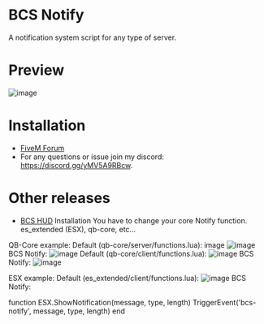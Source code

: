 # BCS Notify
A notification system script for any type of server.

# Preview
![image](https://user-images.githubusercontent.com/116667373/228020974-26af86dd-7cea-4e67-a8b2-87f47c54f69e.png)

# Installation
- [FiveM Forum](https://forum.cfx.re/t/bcs-notify/5058625)
- For any questions or issue join my discord: https://discord.gg/yMV5A9RBcw.

# Other releases
- [BCS HUD](https://forum.cfx.re/t/bcs-hud-simple-hud-for-fivem-rp-servers/5057159)
Installation
You have to change your core Notify function. es_extended (ESX), qb-core, etc…

QB-Core example:
Default (qb-core/server/functions.lua):
image
![image](https://forum-cfx-re.akamaized.net/original/4X/b/6/5/b65eb1a76b81f05d52dd8f56dc4878c5ce37353a.png)
BCS Notify:
![image](https://forum-cfx-re.akamaized.net/original/4X/1/6/e/16eb0e9a33d0ae85d112f8710a213622e1f8b91d.png)
Default (qb-core/client/functions.lua):
![image](https://forum-cfx-re.akamaized.net/original/4X/8/f/7/8f75a96e7e86227c6398e1b44bbb983c7114449d.png)
BCS Notify:
![image](https://forum-cfx-re.akamaized.net/original/4X/f/d/5/fd5602c2a102b4d2ccf9bab9a564cd74afd1d0c3.png)

ESX example:
Default (es_extended/client/functions.lua):
![image](https://forum-cfx-re.akamaized.net/original/4X/6/f/8/6f8ac65b776463ef34bea4dc8b66daecc2fcf91b.png)
BCS Notify:

function ESX.ShowNotification(message, type, length)
    TriggerEvent('bcs-notify', message, type, length)
end